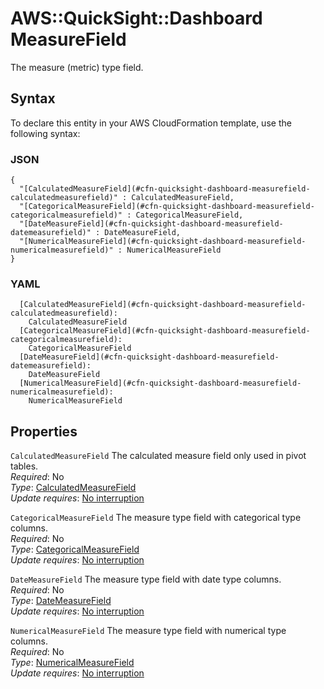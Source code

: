 # AWS::QuickSight::Dashboard MeasureField<a name="aws-properties-quicksight-dashboard-measurefield"></a>

The measure \(metric\) type field\.

## Syntax<a name="aws-properties-quicksight-dashboard-measurefield-syntax"></a>

To declare this entity in your AWS CloudFormation template, use the following syntax:

### JSON<a name="aws-properties-quicksight-dashboard-measurefield-syntax.json"></a>

```
{
  "[CalculatedMeasureField](#cfn-quicksight-dashboard-measurefield-calculatedmeasurefield)" : CalculatedMeasureField,
  "[CategoricalMeasureField](#cfn-quicksight-dashboard-measurefield-categoricalmeasurefield)" : CategoricalMeasureField,
  "[DateMeasureField](#cfn-quicksight-dashboard-measurefield-datemeasurefield)" : DateMeasureField,
  "[NumericalMeasureField](#cfn-quicksight-dashboard-measurefield-numericalmeasurefield)" : NumericalMeasureField
}
```

### YAML<a name="aws-properties-quicksight-dashboard-measurefield-syntax.yaml"></a>

```
  [CalculatedMeasureField](#cfn-quicksight-dashboard-measurefield-calculatedmeasurefield):
    CalculatedMeasureField
  [CategoricalMeasureField](#cfn-quicksight-dashboard-measurefield-categoricalmeasurefield):
    CategoricalMeasureField
  [DateMeasureField](#cfn-quicksight-dashboard-measurefield-datemeasurefield):
    DateMeasureField
  [NumericalMeasureField](#cfn-quicksight-dashboard-measurefield-numericalmeasurefield):
    NumericalMeasureField
```

## Properties<a name="aws-properties-quicksight-dashboard-measurefield-properties"></a>

`CalculatedMeasureField` <a name="cfn-quicksight-dashboard-measurefield-calculatedmeasurefield"></a>
The calculated measure field only used in pivot tables\.  
_Required_: No  
_Type_: [CalculatedMeasureField](aws-properties-quicksight-dashboard-calculatedmeasurefield.md)  
_Update requires_: [No interruption](https://docs.aws.amazon.com/AWSCloudFormation/latest/UserGuide/using-cfn-updating-stacks-update-behaviors.html#update-no-interrupt)

`CategoricalMeasureField` <a name="cfn-quicksight-dashboard-measurefield-categoricalmeasurefield"></a>
The measure type field with categorical type columns\.  
_Required_: No  
_Type_: [CategoricalMeasureField](aws-properties-quicksight-dashboard-categoricalmeasurefield.md)  
_Update requires_: [No interruption](https://docs.aws.amazon.com/AWSCloudFormation/latest/UserGuide/using-cfn-updating-stacks-update-behaviors.html#update-no-interrupt)

`DateMeasureField` <a name="cfn-quicksight-dashboard-measurefield-datemeasurefield"></a>
The measure type field with date type columns\.  
_Required_: No  
_Type_: [DateMeasureField](aws-properties-quicksight-dashboard-datemeasurefield.md)  
_Update requires_: [No interruption](https://docs.aws.amazon.com/AWSCloudFormation/latest/UserGuide/using-cfn-updating-stacks-update-behaviors.html#update-no-interrupt)

`NumericalMeasureField` <a name="cfn-quicksight-dashboard-measurefield-numericalmeasurefield"></a>
The measure type field with numerical type columns\.  
_Required_: No  
_Type_: [NumericalMeasureField](aws-properties-quicksight-dashboard-numericalmeasurefield.md)  
_Update requires_: [No interruption](https://docs.aws.amazon.com/AWSCloudFormation/latest/UserGuide/using-cfn-updating-stacks-update-behaviors.html#update-no-interrupt)

